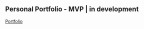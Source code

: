 ## Personal Portfolio - MVP | **in development**


[Portfolio](https://albenakostova-jswebdeveloper.github.io/)

